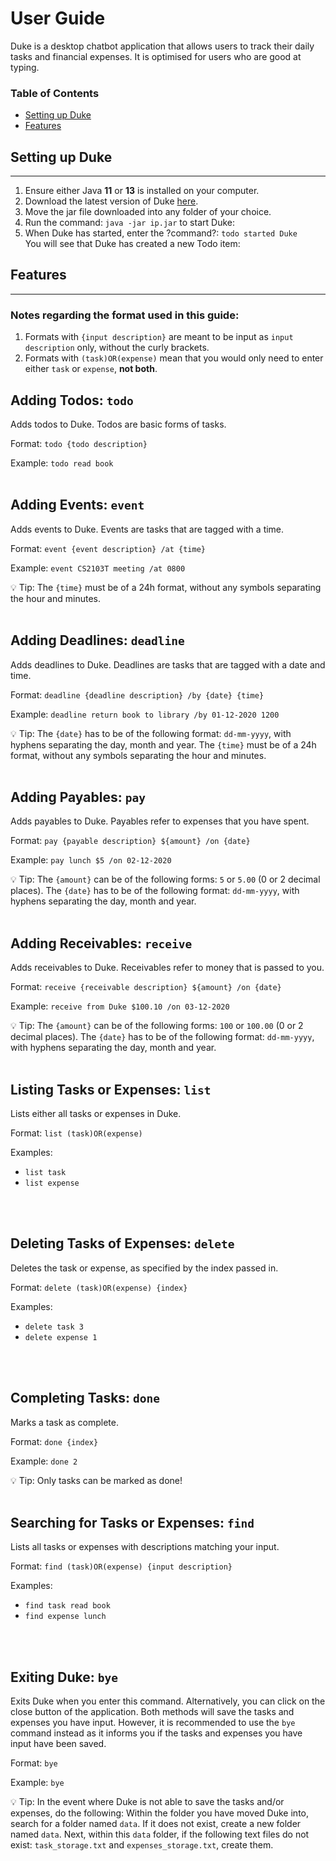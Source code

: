 # User Guide
Duke is a desktop chatbot application that allows users to track their daily tasks and financial expenses. It is optimised for users who are good at typing.

### Table of Contents
* [Setting up Duke](#setting-up-duke)
* [Features](#features)

## Setting up Duke
---
1. Ensure either Java __11__ or __13__ is installed on your computer.
1. Download the latest version of Duke [here](https://github.com/ruixuantan/ip/releases/download/v0.2/ip.jar).
1. Move the jar file downloaded into any folder of your choice.
1. Run the command: `java -jar ip.jar` to start Duke:
1. When Duke has started, enter the ?command?: `todo started Duke` \
You will see that Duke has created a new Todo item:

## Features 
---
### Notes regarding the format used in this guide:
1. Formats with `{input description}` are meant to be input as `input description` only, without the curly brackets.
1. Formats with `(task)OR(expense)` mean that you would only need to enter either `task` or `expense`, __not both__.

## Adding Todos: `todo`
Adds todos to Duke. Todos are basic forms of tasks.

Format: `todo {todo description}`

Example: `todo read book`
<br />
<br />

## Adding Events: `event`
Adds events to Duke. Events are tasks that are tagged with a time.

Format: `event {event description} /at {time}`

Example: `event CS2103T meeting /at 0800`

:bulb: Tip: The `{time}` must be of a 24h format, without any symbols separating the hour and minutes.
<br />
<br />

## Adding Deadlines: `deadline`
Adds deadlines to Duke. Deadlines are tasks that are tagged with a date and time.

Format: `deadline {deadline description} /by {date} {time}`

Example: `deadline return book to library /by 01-12-2020 1200`

:bulb: Tip: The `{date}` has to be of the following format: `dd-mm-yyyy`, with hyphens separating the day, month and year. The `{time}` must be of a 24h format, without any symbols separating the hour and minutes.
<br />
<br />

## Adding Payables: `pay`
Adds payables to Duke. Payables refer to expenses that you have spent.

Format: `pay {payable description} ${amount} /on {date}`

Example: `pay lunch $5 /on 02-12-2020`

:bulb: Tip:
The `{amount}` can be of the following forms: `5` or `5.00` (0 or 2 decimal places). The `{date}` has to be of the following format: `dd-mm-yyyy`, with hyphens separating the day, month and year.
<br />
<br />

## Adding Receivables: `receive`
Adds receivables to Duke. Receivables refer to money that is passed to you.

Format: `receive {receivable description} ${amount} /on {date}`

Example: `receive from Duke $100.10 /on 03-12-2020`

:bulb: Tip: The `{amount}` can be of the following forms: `100` or `100.00` (0 or 2 decimal places). The `{date}` has to be of the following format: `dd-mm-yyyy`, with hyphens separating the day, month and year.
<br />
<br />

## Listing Tasks or Expenses: `list`
Lists either all tasks or expenses in Duke.

Format: `list (task)OR(expense)`

Examples:
* `list task`
* `list expense`
<br />
<br />

## Deleting Tasks of Expenses: `delete`
Deletes the task or expense, as specified by the index passed in.

Format: `delete (task)OR(expense) {index}`

Examples: 
* `delete task 3`
* `delete expense 1`
<br />
<br />

## Completing Tasks: `done`
Marks a task as complete.

Format: `done {index}`

Example: `done 2`

:bulb: Tip: Only tasks can be marked as done!
<br />
<br />

## Searching for Tasks or Expenses: `find`
Lists all tasks or expenses with descriptions matching your input.

Format: `find (task)OR(expense) {input description}`

Examples: 
* `find task read book`
* `find expense lunch`
<br />
<br />

## Exiting Duke: `bye`
Exits Duke when you enter this command. Alternatively, you can click on the close button of the application. Both methods will save the tasks and expenses you have input. However, it is recommended to use the `bye` command instead as it informs you if the tasks and expenses you have input have been saved.

Format: `bye`

Example: `bye`

:bulb: Tip: In the event where Duke is not able to save the tasks and/or expenses, do the following: Within the folder you have moved Duke into, search for a folder named `data`. If it does not exist, create a new folder named `data`. Next, within this `data` folder, if the following text files do not exist: `task_storage.txt` and `expenses_storage.txt`, create them.
<br />
<br />
